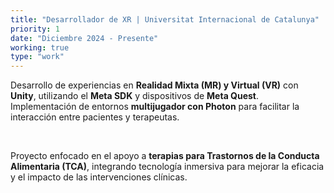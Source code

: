 ```yaml
---
title: "Desarrollador de XR | Universitat Internacional de Catalunya"
priority: 1
date: "Diciembre 2024 - Presente"
working: true
type: "work"
---
```


Desarrollo de experiencias en **Realidad Mixta (MR) y Virtual (VR)** con **Unity**, utilizando el **Meta SDK** y dispositivos de **Meta Quest**. Implementación de entornos **multijugador con Photon** para facilitar la interacción entre pacientes y terapeutas.  

<br>

Proyecto enfocado en el apoyo a **terapias para Trastornos de la Conducta Alimentaria (TCA)**, integrando tecnología inmersiva para mejorar la eficacia y el impacto de las intervenciones clínicas.